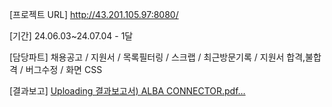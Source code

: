 [프로젝트 URL]
http://43.201.105.97:8080/

[기간]
24.06.03~24.07.04 - 1달

[담당파트]
채용공고 /
지원서 /
목록필터링 /
스크랩 /
최근방문기록 /
지원서 합격,불합격 / 
버그수정 /
화면 CSS

[결과보고]
[Uploading 결과보고서) ALBA CONNECTOR.pdf…]()
